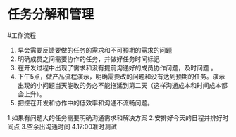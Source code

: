 # 任务分解和管理
#工作流程
1. 早会需要反馈要做的任务的需求和不可预期的需求的问题
2. 明确成员之间需要协作的任务，并做好任务时间标记
3. 在开发过程中出现了需求和没有提前沟通好的成员协作问题，及时问题 。
4. 下午5点，做产品流程演示，明确需要改的问题和没有达到预期的任务。演示出现的小问题当天能改的务必不能拖延到第二天（这样沟通成本和时间成本都会上升）。
5. 把控在开发和协作中的低效率和沟通不流畅问题。 





1.如果有问题大的任务需要明确沟通需求和解决方案 
2.安排好今天的日程并排好时间点 
3.空余出沟通时间 
4.17:00准时测试